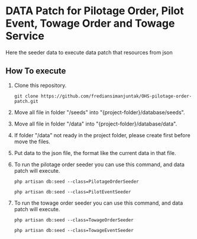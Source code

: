 # DATA Patch for Pilotage Order, Pilot Event, Towage Order and Towage Service

Here the seeder data to execute data patch that resources from json

## How To execute

1. Clone this repository.

    `git clone https://github.com/frediansimanjuntak/OHS-pilotage-order-patch.git`

2. Move all file in folder "/seeds" into "{project-folder}/database/seeds".

3. Move all file in folder "/data" into "{project-folder}/database/data".

4. If folder "/data" not ready in the project folder, please create first before move the files.

5. Put data to the json file, the format like the current data in that file.

6. To run the pilotage order seeder you can use this command, and data patch will execute.

    `php artisan db:seed --class=PilotageOrderSeeder`
    
    `php artisan db:seed --class=PilotEventSeeder`

7. To run the towage order seeder you can use this command, and data patch will execute.

    `php artisan db:seed --class=TowageOrderSeeder`
    
    `php artisan db:seed --class=TowageEventSeeder`

